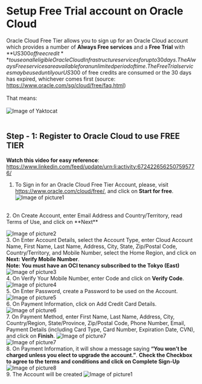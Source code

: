 # Setup Free Trial account on Oracle Cloud 

Oracle Cloud Free Tier allows you to sign up for an Oracle Cloud account which provides a number of **Always Free services** and a **Free Trial** with **US$300 of free credit** to use on all eligible Oracle Cloud Infrastructure services for up to 30 days. The Always Free services are available for an unlimited period of time. 
The Free Trial services may be used until your US$300 of free credits are consumed or the 30 days has expired, whichever comes first (source: https://www.oracle.com/sg/cloud/free/faq.html)
</br></br>
That means: </br></br>
![Image of Yaktocat](https://github.com/tripplea-sg/Cloud_Administration_Workshop/blob/main/Lab-1/Screenshot%202020-11-12%20at%208.33.21%20PM.png)
</br></br>
## Step - 1: Register to Oracle Cloud to use FREE TIER
**Watch this video for easy reference**: https://www.linkedin.com/feed/update/urn:li:activity:6724226562507595776/
1. To Sign in for an Oracle Cloud Free Tier Account, please, visit https://www.oracle.com/cloud/free/, and click on **Start for free**. </br>
![Image of picture1](https://github.com/tripplea-sg/Cloud_Administration_Workshop/blob/main/Lab-1/Picture1.png)
</br>
2. On Create Account, enter Email Address and Country/Territory, read Terms of Use, and click on **Next** 

![Image of picture2](https://github.com/tripplea-sg/Cloud_Administration_Workshop/blob/main/Lab-1/Picture2.png)
</br>
3. On Enter Account Details, select the Account Type, enter Cloud Account Name, First Name, Last Name, Address, City, State, Zip/Postal Code, Country/Territory, and Mobile Number, select the Home Region, and click on **Next: Verify Mobile Number**. </br>
   **Note: You must have an OCI tenancy subscribed to the Tokyo (East)** </br>
![Image of picture3](https://github.com/tripplea-sg/Cloud_Administration_Workshop/blob/main/Lab-1/Picture3.png)
</br>
4.	On Verify Your Mobile Number, enter Code and click on **Verify Code**. 
![Image of picture4](https://github.com/tripplea-sg/Cloud_Administration_Workshop/blob/main/Lab-1/Picture4.png)
</br>
5.	On Enter Password, create a Password to be used on the Account.
![Image of picture5](https://github.com/tripplea-sg/Cloud_Administration_Workshop/blob/main/Lab-1/Picture5.png)
</br>
6.	On Payment Information, click on Add Credit Card Details. 
![Image of picture6](https://github.com/tripplea-sg/Cloud_Administration_Workshop/blob/main/Lab-1/Picture6.png)
</br>
7.	On Payment Method, enter First Name, Last Name, Address, City, Country/Region, State/Province, Zip/Postal Code, Phone Number, Email, Payment Details (including Card Type, Card Number, Expiration Date, CVN), and click on **Finish**.
![Image of picture7](https://github.com/tripplea-sg/Cloud_Administration_Workshop/blob/main/Lab-1/Picture7.png)
</br>
![Image of picture7](https://github.com/tripplea-sg/Cloud_Administration_Workshop/blob/main/Lab-1/Picture8.png)
</br>
8.	On Payment Information, it will show a message saying **“You won’t be charged unless you elect to upgrade the account.”**. 
**Check the Checkbox to agree to the terms and conditions and click on Complete Sign-Up** 
![Image of picture8](https://github.com/tripplea-sg/Cloud_Administration_Workshop/blob/main/Lab-1/Picture9.png)
</br>
9. The Account will be created
![Image of picture1](https://github.com/tripplea-sg/Cloud_Administration_Workshop/blob/main/Lab-1/Picture10.png)
</br>
